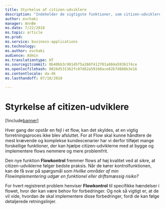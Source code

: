 ```yaml
---
title: Styrkelse af citizen-udviklere
description: "Indeholder de vigtigste funktioner, som citizen-udviklere behøver for at kunne bruge Microsoft Flow til at udvikle mere driftssikre og produktionsklare løsninger."
author: evchaki
manager: AnnBe
ms.date: 7/22/2018
ms.topic: article
ms.prod: 
ms.service: business-applications
ms.technology: 
ms.author: evchaki
audience: Admin
ms.translationtype: HT
ms.sourcegitcommit: 0b40bb3c98145f5a260f412701a884a5936174ce
ms.openlocfilehash: 0826d531362fc07d62a59160ace82b7d888b3e16
ms.contentlocale: da-dk
ms.lasthandoff: 07/18/2018

---
```

# <a name="empower-citizen-developers"></a>Styrkelse af citizen-udviklere


[!include[banner](../../includes/banner.md)]

Hver gang der opstår en fejl i et flow, kan det skyldes, at en vigtig forretningsproces ikke blev afsluttet. For at Flow skal kunne håndtere de mest krævende og komplekse kundescenarier har vi derfor tilføjet mange forskellige funktioner, der kan hjælpe citizen-udviklerne med at bygge og implementere flows nemmere og mere problemfrit. 

Den nye funktion **Flowkontrol** fremmer flows af høj kvalitet ved at sikre, at citizen-udviklerne følger bedste praksis. Når de kører kontrolfunktionen, kan de få svar på spørgsmål som *Hvilke områder af min Flowimplementering udgør en funktionel eller driftsmæssig risiko?* 

For hvert registreret problem henviser **Flowkontrol** til specifikke hændelser i flowet, hvor der kan være behov for forbedringer. Og nok så vigtigt er, at de vil vide, hvordan de skal implementere disse forbedringer, fordi de kan følge detaljerede retningslinjer.

